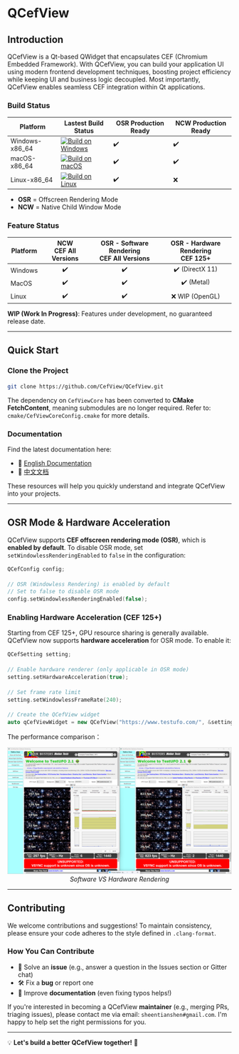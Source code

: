 # QCefView

## Introduction

QCefView is a Qt-based QWidget that encapsulates CEF (Chromium Embedded Framework). With QCefView, you can build your application UI using modern frontend development techniques, boosting project efficiency while keeping UI and business logic decoupled. Most importantly, QCefView enables seamless CEF integration within Qt applications.

### Build Status
| Platform |  Lastest Build Status  | OSR Production Ready  | NCW Production Ready  |
|---|---|---|---|
| Windows-x86_64 | [![Build on Windows](https://github.com/CefView/QCefView/actions/workflows/build-windows-x86_64.yml/badge.svg)](https://github.com/CefView/QCefView/actions/workflows/build-windows-x86_64.yml) | :heavy_check_mark: | :heavy_check_mark: |
| macOS-x86_64 | [![Build on macOS](https://github.com/CefView/QCefView/actions/workflows/build-macos-x86_64.yml/badge.svg)](https://github.com/CefView/QCefView/actions/workflows/build-macos-x86_64.yml)          | :heavy_check_mark: | :heavy_check_mark: |
| Linux-x86_64 | [![Build on Linux](https://github.com/CefView/QCefView/actions/workflows/build-linux-x86_64.yml/badge.svg)](https://github.com/CefView/QCefView/actions/workflows/build-linux-x86_64.yml)         | :heavy_check_mark: | :x: |

+ **OSR** = Offscreen Rendering Mode  
+ **NCW** = Native Child Window Mode  

### Feature Status
| Platform  | NCW<br> CEF All Versions | OSR - Software Rendering<br> CEF All Versions | OSR - Hardware Rendering<br> CEF 125+ |
|---|:---:|:---:|:---:|
|Windows | :heavy_check_mark: | :heavy_check_mark: | :heavy_check_mark: (DirectX 11) |
|MacOS   | :heavy_check_mark: | :heavy_check_mark: | :heavy_check_mark: (Metal)  |
|Linux   | :heavy_check_mark: | :heavy_check_mark: | :x: WIP (OpenGL) |

**WIP (Work In Progress)**: Features under development, no guaranteed release date.

---

## Quick Start

### Clone the Project

```sh
git clone https://github.com/CefView/QCefView.git
```

The dependency on `CefViewCore` has been converted to **CMake FetchContent**, meaning submodules are no longer required. Refer to: `cmake/CefViewCoreConfig.cmake` for more details.

### Documentation

Find the latest documentation here:

- 📖 [English Documentation](https://cefview.github.io/QCefView/)
- 📖 [中文文档](https://cefview.github.io/QCefView/zh/)

These resources will help you quickly understand and integrate QCefView into your projects.

---

## OSR Mode & Hardware Acceleration

QCefView supports **CEF offscreen rendering mode (OSR)**, which is **enabled by default**. To disable OSR mode, set `setWindowlessRenderingEnabled` to `false` in the configuration:

```cpp
QCefConfig config;

// OSR (Windowless Rendering) is enabled by default
// Set to false to disable OSR mode
config.setWindowlessRenderingEnabled(false);
```

### Enabling Hardware Acceleration (CEF 125+)

Starting from CEF 125+, GPU resource sharing is generally available. QCefView now supports **hardware acceleration** for OSR mode. To enable it:

```cpp
QCefSetting setting;

// Enable hardware renderer (only applicable in OSR mode)
setting.setHardwareAcceleration(true);

// Set frame rate limit
setting.setWindowlessFrameRate(240);

// Create the QCefView widget
auto qCefViewWidget = new QCefView("https://www.testufo.com/", &setting);
```
The performance comparison：
<div align="center">
<a href="docs/images/osr-software-vs-hardware-rendering.png"><img src="docs/images/osr-software-vs-hardware-rendering.png" alt></a>
<br/>
<em>Software VS Hardware Rendering</em>
</div>

---

## Contributing

We welcome contributions and suggestions! To maintain consistency, please ensure your code adheres to the style defined in `.clang-format`.

### How You Can Contribute

- 📌 Solve an **issue** (e.g., answer a question in the Issues section or Gitter chat)
- 🛠 Fix a **bug** or report one
- 📖 Improve **documentation** (even fixing typos helps!)

If you're interested in becoming a QCefView **maintainer** (e.g., merging PRs, triaging issues), please contact me via email: `sheentianshen#gmail.com`. I'm happy to help set the right permissions for you.

---

💡 **Let's build a better QCefView together!** 🚀

